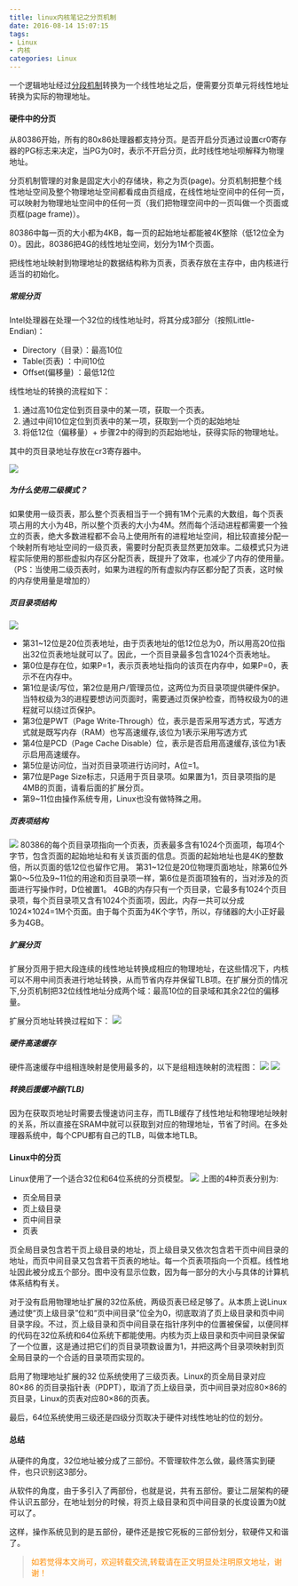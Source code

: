 ```yaml
---
title: linux内核笔记之分页机制
date: 2016-08-14 15:07:15
tags: 
- Linux
- 内核
categories: Linux
---
```

一个逻辑地址经过[分段机制](/2016/08/13/linux-kernel-note-segment-mechanism/)转换为一个线性地址之后，便需要分页单元将线性地址转换为实际的物理地址。

#### 硬件中的分页

从80386开始，所有的80x86处理器都支持分页。是否开启分页通过设置cr0寄存器的PG标志来决定，当PG为0时，表示不开启分页，此时线性地址呗解释为物理地址。

分页机制管理的对象是固定大小的存储块，称之为页(page)。分页机制把整个线性地址空间及整个物理地址空间都看成由页组成，在线性地址空间中的任何一页，可以映射为物理地址空间中的任何一页（我们把物理空间中的一页叫做一个页面或页框(page frame)）。

80386中每一页的大小都为4KB，每一页的起始地址都能被4K整除（低12位全为0）。因此，80386把4G的线性地址空间，划分为1M个页面。

把线性地址映射到物理地址的数据结构称为页表，页表存放在主存中，由内核进行适当的初始化。

##### 常规分页
Intel处理器在处理一个32位的线性地址时，将其分成3部分（按照Little-Endian)：

- Directory（目录）：最高10位
- Table(页表) ：中间10位
- Offset(偏移量) ：最低12位

线性地址的转换的流程如下：

1. 通过高10位定位到页目录中的某一项，获取一个页表。
2. 通过中间10位定位到页表中的某一项，获取到一个页的起始地址
3. 将低12位（偏移量）+ 步骤2中的得到的页起始地址，获得实际的物理地址。

其中的页目录地址存放在cr3寄存器中。

![](/images/linux-kernel-note/page-mechanism-0.png)

##### 为什么使用二级模式？
如果使用一级页表，那么整个页表相当于一个拥有1M个元素的大数组，每个页表项占用的大小为4B，所以整个页表的大小为4M。然而每个活动进程都需要一个独立的页表，绝大多数进程都不会马上使用所有的进程地址空间，相比较直接分配一个映射所有地址空间的一级页表，需要时分配页表显然更加效率。二级模式只为进程实际使用的那些虚拟内存区分配页表，既提升了效率，也减少了内存的使用量。（PS：当使用二级页表时，如果为进程的所有虚拟内存区都分配了页表，这时候的内存使用量是增加的）

##### 页目录项结构
![](/images/linux-kernel-note/page-mechanism-1.gif)

- 第31~12位是20位页表地址，由于页表地址的低12位总为0，所以用高20位指出32位页表地址就可以了。因此，一个页目录最多包含1024个页表地址。
- 第0位是存在位，如果P=1，表示页表地址指向的该页在内存中，如果P=0，表示不在内存中。
- 第1位是读/写位，第2位是用户/管理员位，这两位为页目录项提供硬件保护。当特权级为3的进程要想访问页面时，需要通过页保护检查，而特权级为0的进程就可以绕过页保护。
- 第3位是PWT（Page Write-Through）位，表示是否采用写透方式，写透方式就是既写内存（RAM）也写高速缓存,该位为1表示采用写透方式
- 第4位是PCD（Page Cache Disable）位，表示是否启用高速缓存,该位为1表示启用高速缓存。
- 第5位是访问位，当对页目录项进行访问时，A位=1。
- 第7位是Page Size标志，只适用于页目录项。如果置为1，页目录项指的是4MB的页面，请看后面的扩展分页。
- 第9~11位由操作系统专用，Linux也没有做特殊之用。

##### 页表项结构
![](/images/linux-kernel-note/page-mechanism-2.gif)
80386的每个页目录项指向一个页表，页表最多含有1024个页面项，每项4个字节，包含页面的起始地址和有关该页面的信息。页面的起始地址也是4K的整数倍，所以页面的低12位也留作它用。
第31~12位是20位物理页面地址，除第6位外第0～5位及9~11位的用途和页目录项一样，第6位是页面项独有的，当对涉及的页面进行写操作时，D位被置1。
4GB的内存只有一个页目录，它最多有1024个页目录项，每个页目录项又含有1024个页面项，因此，内存一共可以分成1024×1024=1M个页面。由于每个页面为4K个字节，所以，存储器的大小正好最多为4GB。

##### 扩展分页
扩展分页用于把大段连续的线性地址转换成相应的物理地址，在这些情况下，内核可以不用中间页表进行地址转换，从而节省内存并保留TLB项。在扩展分页的情况下,分页机制把32位线性地址分成两个域：最高10位的目录域和其余22位的偏移量。

扩展分页地址转换过程如下：
![](/images/linux-kernel-note/page-mechanism-3.png)

##### 硬件高速缓存
硬件高速缓存中组相连映射是使用最多的，以下是组相连映射的流程图：
![](/images/linux-kernel-note/page-mechanism-4.jpg)
![](/images/linux-kernel-note/page-mechanism-5.jpg)

##### 转换后援缓冲器(TLB)
因为在获取页地址时需要去慢速访问主存，而TLB缓存了线性地址和物理地址映射的关系，所以直接在SRAM中就可以获取到对应的物理地址，节省了时间。在多处理器系统中，每个CPU都有自己的TLB，叫做本地TLB。

#### Linux中的分页
Linux使用了一个适合32位和64位系统的分页模型。
![](/images/linux-kernel-note/page-mechanism-6.png)
上图的4种页表分别为:

- 页全局目录
- 页上级目录
- 页中间目录
- 页表

页全局目录包含若干页上级目录的地址，页上级目录又依次包含若干页中间目录的地址，而页中间目录又包含若干页表的地址。每一个页表项指向一个页框。线性地址因此被分成五个部分。图中没有显示位数，因为每一部分的大小与具体的计算机体系结构有关。

对于没有启用物理地址扩展的32位系统，两级页表已经足够了。从本质上说Linux通过使“页上级目录”位和“页中间目录”位全为0，彻底取消了页上级目录和页中间目录字段。不过，页上级目录和页中间目录在指针序列中的位置被保留，以便同样的代码在32位系统和64位系统下都能使用。内核为页上级目录和页中间目录保留了一个位置，这是通过把它们的页目录项数设置为1，并把这两个目录项映射到页全局目录的一个合适的目录项而实现的。

启用了物理地址扩展的32 位系统使用了三级页表。Linux的页全局目录对应80×86 的页目录指针表（PDPT），取消了页上级目录，页中间目录对应80×86的页目录，Linux的页表对应80×86的页表。

最后，64位系统使用三级还是四级分页取决于硬件对线性地址的位的划分。

#### 总结
从硬件的角度，32位地址被分成了三部份。不管理软件怎么做，最终落实到硬件，也只识别这3部分。

从软件的角度，由于多引入了两部份，也就是说，共有五部份。要让二层架构的硬件认识五部分，在地址划分的时候，将页上级目录和页中间目录的长度设置为0就可以了。

这样，操作系统见到的是五部份，硬件还是按它死板的三部份划分，软硬件又和谐了。

><font color= Darkorange>如若觉得本文尚可，欢迎转载交流,转载请在正文明显处注明原文地址，谢谢！</font>






